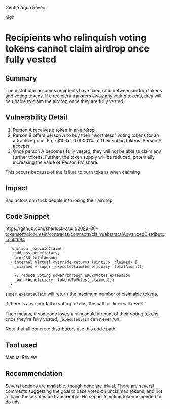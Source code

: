 Gentle Aqua Raven

high

# Recipients who relinquish voting tokens cannot claim airdrop once fully vested

## Summary

The distributor assumes recipients have fixed ratio between airdrop tokens and voting tokens. If a recipient transfers away any voting tokens, they will be unable to claim the airdrop once they are fully vested.

## Vulnerability Detail

1. Person A receives a token in an airdrop
2. Person B offers person A to buy their "worthless" voting tokens for an attractive price. E.g.: $10 for 0.00001%  of their voting tokens. Person A accepts.
3. Once person A becomes fully vested, they will not be able to claim any further tokens. Further, the token supply will be reduced, potentially increasing the value of Person B's share.

This occurs because of the failure to burn tokens when claiming

## Impact

Bad actors can trick people into losing their airdrop

## Code Snippet

https://github.com/sherlock-audit/2023-06-tokensoft/blob/main/contracts/contracts/claim/abstract/AdvancedDistributor.sol#L94

```solidity
  function _executeClaim(
    address beneficiary,
    uint256 totalAmount
  ) internal virtual override returns (uint256 _claimed) {
    _claimed = super._executeClaim(beneficiary, totalAmount);

    // reduce voting power through ERC20Votes extension
    _burn(beneficiary, tokensToVotes(_claimed));
  }
```


`super.executeClaim` will return the maximum number of claimable tokens.

If there is any shortfall in voting tokens, the call to `_burn` will revert.

Then means, if someone loses a minuscule amount of their voting tokens, once they're fully vested, `_executeClaim` can never run.

Note that all concrete distributors use this code path.

## Tool used

Manual Review

## Recommendation

Several options are available, though none are trivial. There are several comments suggesting the goal to base votes on unclaimed tokens, and not to have these votes be transferable. No separate voting token is needed to do this.